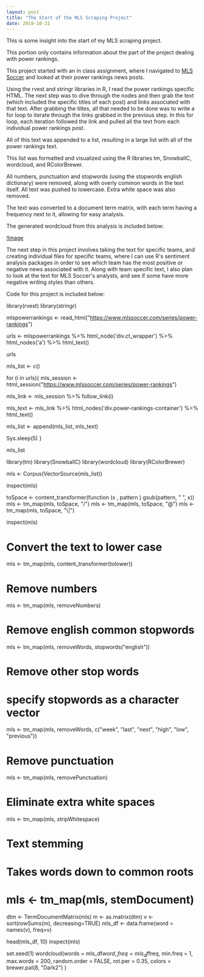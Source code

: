 ```yaml
---
layout: post
title: "The Start of the MLS Scraping Project"
date: 2019-10-31
---
```


 This is some insight into the start of my MLS scraping project. 
 
 This portion only contains information about the part of the project dealing with power rankings.
 
 This project started with an in class assignment, where I navigated to [MLS Soccer](https://www.mlssoccer.com) and looked at their power rankings news posts.
 
 Using the rvest and stringr libraries in R, I read the power rankings specific HTML.
 The next step was to dive through the nodes and then grab the text (which included the specific titles of each post) and links associated with that text.
 After grabbing the titles, all that needed to be done was to write a for loop to iterate through the links grabbed in the previous step.
 In this for loop, each iteration followed the link and pulled all the text from each individual power rankings post.
 
 All of this text was appended to a list, resulting in a large list with all of the power rankings text.
 
 This list was formatted and visualized using the R libraries tm, SnowballC, wordcloud, and RColorBrewer.
 
 All numbers, punctuation and stopwords (using the stopwords english dictionary) were removed, along with overly common words in the text itself. All text was pushed to lowercase. Extra white space was also removed.
 
 The text was converted to a document term matrix, with each term having a frequency next to it, allowing for easy analysis.
 
 The generated wordcloud from this analysis is included below:
 
 [!Image](https://github.com/cal-afc/cal-afc.github.io/blob/master/images/MLSwordcloud.png?raw=true)
 
 The next step in this project involves taking the text for specific teams, and creating individual files for specific teams, where I can use R's sentiment analysis packages in order to see which team has the most positive or negative news associated with it.
 Along with team specific text, I also plan to look at the text for MLS Soccer's analysts, and see if some have more negative writing styles than others.
 
 Code for this project is included below:

library(rvest)
library(stringr)

mlspowerrankings <- read_html("https://www.mlssoccer.com/series/power-rankings")

urls <- mlspowerrankings %>%
  html_node('div.ct_wrapper') %>%
  html_nodes('a') %>%
  html_text()

urls

mls_list <- c()

for (i in urls){
  mls_session <- html_session("https://www.mlssoccer.com/series/power-rankings")
  
  mls_link <- mls_session %>%
    follow_link(i)
  
  mls_text <- mls_link %>%
    html_nodes('div.power-rankings-container') %>%
    html_text()
  
  mls_list <- append(mls_list, mls_text)
  
  Sys.sleep(5)
}

mls_list

library(tm)
library(SnowballC)
library(wordcloud)
library(RColorBrewer)

mls <- Corpus(VectorSource(mls_list))

inspect(mls)

toSpace <- content_transformer(function (x , pattern ) gsub(pattern, " ", x))
mls <- tm_map(mls, toSpace, "/")
mls <- tm_map(mls, toSpace, "@")
mls <- tm_map(mls, toSpace, "\\|")

inspect(mls)

# Convert the text to lower case
mls <- tm_map(mls, content_transformer(tolower))

# Remove numbers
mls <- tm_map(mls, removeNumbers)

# Remove english common stopwords
mls <- tm_map(mls, removeWords, stopwords("english"))

# Remove other stop words
# specify stopwords as a character vector
mls <- tm_map(mls, removeWords, c("week", "last", "next", "high", "low", "previous"))

# Remove punctuation
mls <- tm_map(mls, removePunctuation)

# Eliminate extra white spaces
mls <- tm_map(mls, stripWhitespace)

# Text stemming
# Takes words down to common roots
# mls <- tm_map(mls, stemDocument)

dtm <- TermDocumentMatrix(mls)
m <- as.matrix(dtm)
v <- sort(rowSums(m), decreasing=TRUE)
mls_df <- data.frame(word = names(v), freq=v)

head(mls_df, 10)
inspect(mls)

set.seed(1)
wordcloud(words = mls_df$word, 
          freq = mls_df$freq, 
          min.freq = 1,
          max.words = 200, 
          random.order = FALSE, 
          rot.per = 0.35, 
          colors = brewer.pal(8, "Dark2")
          )
